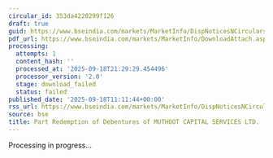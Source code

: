 ```yaml
---
circular_id: 353da4220299f126
draft: true
guid: https://www.bseindia.com/markets/MarketInfo/DispNoticesNCirculars.aspx?Noticeid={53A397C0-280C-4881-A275-B8FD9078BE7D}&noticeno=20250918-25&dt=09/18/2025&icount=25&totcount=63&flag=0
pdf_url: https://www.bseindia.com/markets/MarketInfo/DownloadAttach.aspx?id=20250918-25&attachedId=
processing:
  attempts: 1
  content_hash: ''
  processed_at: '2025-09-18T21:29:29.454496'
  processor_version: '2.0'
  stage: download_failed
  status: failed
published_date: '2025-09-18T11:11:44+00:00'
rss_url: https://www.bseindia.com/markets/MarketInfo/DispNoticesNCirculars.aspx?Noticeid={53A397C0-280C-4881-A275-B8FD9078BE7D}&noticeno=20250918-25&dt=09/18/2025&icount=25&totcount=63&flag=0
source: bse
title: Part Redemption of Debentures of MUTHOOT CAPITAL SERVICES LTD.
---
```


Processing in progress...